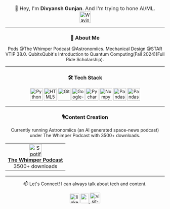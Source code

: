 <div align="center">

<div style="font-size:16px">👋 Hey, I'm <b>Divyansh Gunjan</b>. And I'm trying to hone AI/ML.</div> <img src="https://media1.giphy.com/media/v1.Y2lkPTc5MGI3NjExdjk0MGZ1ZjZndXR5Nmt5a3RycmlkdWxmZTQ5cmJrZDQ3d3d1dDBtZiZlcD12MV9pbnRlcm5hb19naWZfYnlfaWQmY3Q9cw/4xxzGU0LelJmZ1Kulx/giphy.gif" alt="Waving Hand" style="height: 2.5em; vertical-align: middle;" align="center">
</div>

---
<div align="center">
<h3>🚀 About Me</h3>

<p>
Pods @The Whimper Podcast @Astronomiics. Mechanical Design @STAR VTIP 38.0. QubitxQubit's Introduction to Quantum Computing(Fall 2024)(Full Ride Scholarship).</p>
</div>

---
<div align="center">
<h3>🛠️ Tech Stack</h3>

<p>
<img src="https://cdn.jsdelivr.net/gh/devicons/devicon/icons/python/python-original.svg" alt="Python" width="40" height="40"/>
<img src="https://cdn.jsdelivr.net/gh/devicons/devicon/icons/html5/html5-original.svg" alt="HTML5" width="40" height="40"/>
<img src="https://cdn.jsdelivr.net/gh/devicons/devicon/icons/git/git-original.svg" alt="Git" width="40" height="40"/>
<img src="https://cdn.jsdelivr.net/gh/devicons/devicon@latest/icons/googlecolab/googlecolab-original.svg" alt="Google-Colab" width="40" height="40" />
<img src="https://cdn.jsdelivr.net/gh/devicons/devicon@latest/icons/pycharm/pycharm-original.svg"alt="Pycharm" width="40" height="40" />
<img src="https://cdn.jsdelivr.net/gh/devicons/devicon@latest/icons/numpy/numpy-original.svg" alt="Numpy" width="40" height="40"/>
<img src="https://cdn.jsdelivr.net/gh/devicons/devicon@latest/icons/pandas/pandas-original.svg" alt="Pandas" width="40" height="40" />
<img src="https://cdn.jsdelivr.net/gh/devicons/devicon@latest/icons/matplotlib/matplotlib-original.svg" alt="Pandas" width="40" height="40" />
          
          
</p>
</div>

---
<div align="center">
<h3>🎙️Content Creation</h3>
Currently running Astronomiics (an AI generated space-news podcast) under The Whimper Podcast with 3500+ downloads.

<table align="center">
<tr>
<td align="center">
<a href="https://open.spotify.com/show/7xB04oc0PX9A485OUX7sUC" target="_blank">
<img src="https://www.vectorlogo.zone/logos/spotify/spotify-icon.svg" width="40px" alt="Spotify Podcast"/>
<br />
<strong>The Whimper Podcast</strong>
</a>
<br />
<!-- <img src="" alt="Podcast Downloads"/> -->3500+ downloads
</td>
</tr>
</table>
</div>

---
<div align="center">
📫 Let's Connect! I can always talk about tech and content.

<!-- <p>&nbsp;</p> -->
<p align="center">
<!-- <a href="https://www.linkedin.com/in/divgunjan/" target="_blank">
<img src="https://img.icons8.com/?size=100&id=xuvGCOXi8Wyg&format=png&color=000000" alt="LinkedIn"style="height:3rem"/>
</a> -->


<a href="https://www.linkedin.com/in/divgunjan/"><img src="https://cdn.jsdelivr.net/gh/devicons/devicon@latest/icons/linkedin/linkedin-original.svg" alt="linkedin" width="30px" height="30px" /></a>
<a href="https://x.com/div_gunjan">
            <img src="https://cdn.jsdelivr.net/gh/devicons/devicon@latest/icons/twitter/twitter-original.svg" width="26px" height="30px"/>
          </a>
<a href="https://divgunjan.vercel.app/"><img src="https://cdn0.iconfinder.com/data/icons/simpline-mix/64/simpline_47-512.png" width="33px" height="33px" alt="visit-site"></a>


</p>
</div>